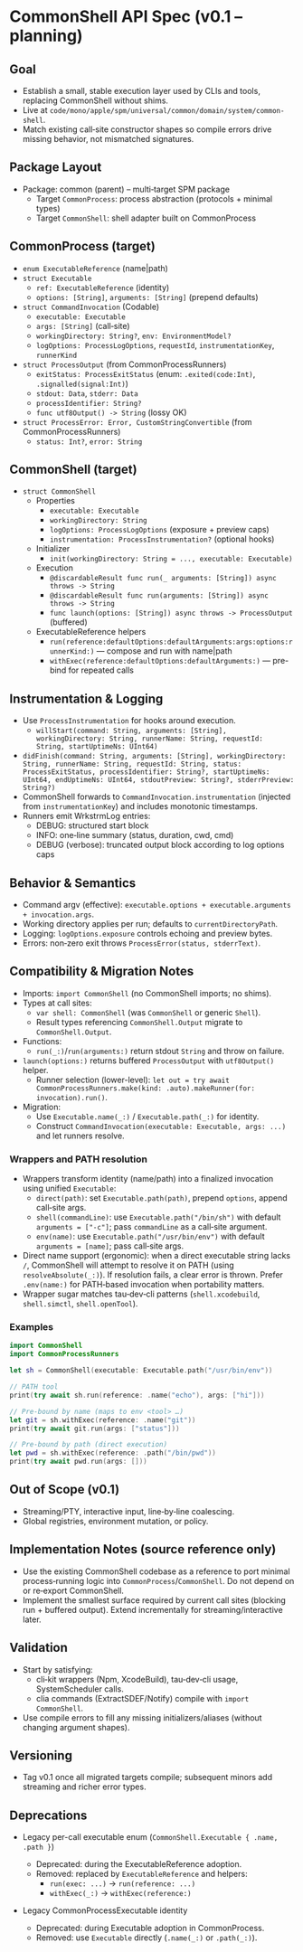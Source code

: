 # CommonShell API Spec (v0.1 – planning)

## Goal

- Establish a small, stable execution layer used by CLIs and tools, replacing CommonShell without shims.
- Live at `code/mono/apple/spm/universal/common/domain/system/common-shell`.
- Match existing call‑site constructor shapes so compile errors drive missing behavior, not mismatched signatures.

## Package Layout

- Package: common (parent) – multi‑target SPM package
  - Target `CommonProcess`: process abstraction (protocols + minimal types)
  - Target `CommonShell`: shell adapter built on CommonProcess

## CommonProcess (target)

- `enum ExecutableReference` (name|path)
- `struct Executable`
  - `ref: ExecutableReference` (identity)
  - `options: [String]`, `arguments: [String]` (prepend defaults)
- `struct CommandInvocation` (Codable)
  - `executable: Executable`
  - `args: [String]` (call‑site)
  - `workingDirectory: String?`, `env: EnvironmentModel?`
  - `logOptions: ProcessLogOptions`, `requestId`, `instrumentationKey`, `runnerKind`
- `struct ProcessOutput` (from CommonProcessRunners)
  - `exitStatus: ProcessExitStatus` (enum: `.exited(code:Int)`, `.signalled(signal:Int)`)
  - `stdout: Data`, `stderr: Data`
  - `processIdentifier: String?`
  - `func utf8Output() -> String` (lossy OK)
- `struct ProcessError: Error, CustomStringConvertible` (from CommonProcessRunners)
  - `status: Int?`, `error: String`

## CommonShell (target)

- `struct CommonShell`
  - Properties
    - `executable: Executable`
    - `workingDirectory: String`
    - `logOptions: ProcessLogOptions` (exposure + preview caps)
    - `instrumentation: ProcessInstrumentation?` (optional hooks)
  - Initializer
    - `init(workingDirectory: String = ..., executable: Executable)`
  - Execution
    - `@discardableResult func run(_ arguments: [String]) async throws -> String`
    - `@discardableResult func run(arguments: [String]) async throws -> String`
    - `func launch(options: [String]) async throws -> ProcessOutput` (buffered)
  - ExecutableReference helpers
    - `run(reference:defaultOptions:defaultArguments:args:options:runnerKind:)` — compose and run with name|path
    - `withExec(reference:defaultOptions:defaultArguments:)` — pre-bind for repeated calls

## Instrumentation & Logging

- Use `ProcessInstrumentation` for hooks around execution.
  - `willStart(command: String, arguments: [String], workingDirectory: String, runnerName: String, requestId: String, startUptimeNs: UInt64)`
- `didFinish(command: String, arguments: [String], workingDirectory: String, runnerName: String, requestId: String, status: ProcessExitStatus, processIdentifier: String?, startUptimeNs: UInt64, endUptimeNs: UInt64, stdoutPreview: String?, stderrPreview: String?)`
- CommonShell forwards to `CommandInvocation.instrumentation` (injected from `instrumentationKey`) and includes monotonic timestamps.
- Runners emit WrkstrmLog entries:
  - DEBUG: structured start block
  - INFO: one‑line summary (status, duration, cwd, cmd)
  - DEBUG (verbose): truncated output block according to log options caps

## Behavior & Semantics

- Command argv (effective): `executable.options + executable.arguments + invocation.args`.
- Working directory applies per run; defaults to `currentDirectoryPath`.
- Logging: `logOptions.exposure` controls echoing and preview bytes.
- Errors: non‑zero exit throws `ProcessError(status, stderrText)`.

## Compatibility & Migration Notes

- Imports: `import CommonShell` (no CommonShell imports; no shims).
- Types at call sites:
  - `var shell: CommonShell` (was `CommonShell` or generic `Shell`).
  - Result types referencing `CommonShell.Output` migrate to `CommonShell.Output`.
- Functions:
  - `run(_:)`/`run(arguments:)` return stdout `String` and throw on failure.
- `launch(options:)` returns buffered `ProcessOutput` with `utf8Output()` helper.
  - Runner selection (lower-level): `let out = try await CommonProcessRunners.make(kind: .auto).makeRunner(for: invocation).run()`.
- Migration:
  - Use `Executable.name(_:)` / `Executable.path(_:)` for identity.
  - Construct `CommandInvocation(executable: Executable, args: ...)` and let runners resolve.

### Wrappers and PATH resolution

- Wrappers transform identity (name/path) into a finalized invocation using unified `Executable`:
  - `direct(path)`: set `Executable.path(path)`, prepend `options`, append call‑site args.
  - `shell(commandLine)`: use `Executable.path("/bin/sh")` with default `arguments = ["-c"]`; pass `commandLine` as a call‑site argument.
  - `env(name)`: use `Executable.path("/usr/bin/env")` with default `arguments = [name]`; pass call‑site args.
- Direct name support (ergonomic): when a direct executable string lacks `/`, CommonShell will
  attempt to resolve it on PATH (using `resolveAbsolute(_:)`). If resolution fails, a clear error
  is thrown. Prefer `.env(name:)` for PATH‑based invocation when portability matters.
- Wrapper sugar matches tau‑dev‑cli patterns (`shell.xcodebuild`, `shell.simctl`, `shell.openTool`).

### Examples

```swift
import CommonShell
import CommonProcessRunners

let sh = CommonShell(executable: Executable.path("/usr/bin/env"))

// PATH tool
print(try await sh.run(reference: .name("echo"), args: ["hi"]))

// Pre-bound by name (maps to env <tool> …)
let git = sh.withExec(reference: .name("git"))
print(try await git.run(args: ["status"]))

// Pre-bound by path (direct execution)
let pwd = sh.withExec(reference: .path("/bin/pwd"))
print(try await pwd.run(args: []))
```

## Out of Scope (v0.1)

- Streaming/PTY, interactive input, line‑by‑line coalescing.
- Global registries, environment mutation, or policy.

## Implementation Notes (source reference only)

- Use the existing CommonShell codebase as a reference to port minimal process‑running logic into `CommonProcess`/`CommonShell`. Do not depend on or re‑export CommonShell.
- Implement the smallest surface required by current call sites (blocking run + buffered output). Extend incrementally for streaming/interactive later.

## Validation

- Start by satisfying:
  - cli‑kit wrappers (Npm, XcodeBuild), tau‑dev‑cli usage, SystemScheduler calls.
  - clia commands (ExtractSDEF/Notify) compile with `import CommonShell`.
- Use compile errors to fill any missing initializers/aliases (without changing argument shapes).

## Versioning

- Tag v0.1 once all migrated targets compile; subsequent minors add streaming and richer error types.

## Deprecations

- Legacy per-call executable enum (`CommonShell.Executable { .name, .path }`)
  - Deprecated: during the ExecutableReference adoption.
  - Removed: replaced by `ExecutableReference` and helpers:
    - `run(exec: ...)` → `run(reference: ...)`
    - `withExec(_:)` → `withExec(reference:)`

- Legacy CommonProcessExecutable identity
  - Deprecated: during Executable adoption in CommonProcess.
  - Removed: use `Executable` directly (`.name(_:)` or `.path(_:)`).
